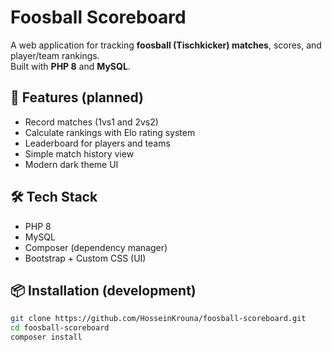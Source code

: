 # Foosball Scoreboard

A web application for tracking **foosball (Tischkicker) matches**, scores, and player/team rankings.  
Built with **PHP 8** and **MySQL**.

## 🚀 Features (planned)
- Record matches (1vs1 and 2vs2)
- Calculate rankings with Elo rating system
- Leaderboard for players and teams
- Simple match history view
- Modern dark theme UI

## 🛠 Tech Stack
- PHP 8
- MySQL
- Composer (dependency manager)
- Bootstrap + Custom CSS (UI)

## 📦 Installation (development)
```bash
git clone https://github.com/HosseinKrouna/foosball-scoreboard.git
cd foosball-scoreboard
composer install
